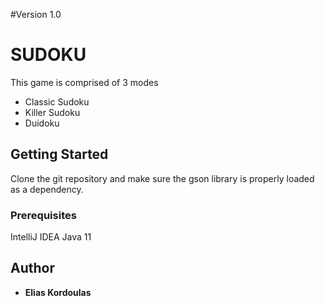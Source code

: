 #Version 1.0
# SUDOKU #
This game is comprised of 3 modes
* Classic Sudoku 
* Killer Sudoku
* Duidoku

## Getting Started
Clone the git repository and make sure the gson library is properly loaded as a dependency.

### Prerequisites
IntelliJ IDEA
Java 11
 
## Author
* **Elias Kordoulas**
